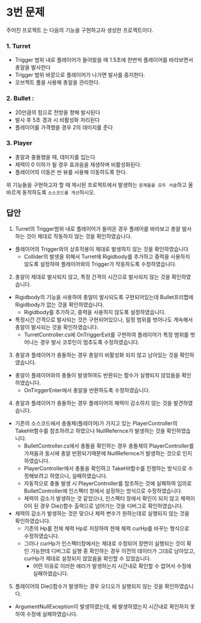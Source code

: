 # 3번 문제

주어진 프로젝트 는 다음의 기능을 구현하고자 생성한 프로젝트이다.

### 1. Turret
- Trigger 범위 내로 플레이어가 들어왔을 때 1.5초에 한번씩 플레이어를 바라보면서 총알을 발사한다
- Trigger 범위 바깥으로 플레이어가 나가면 발사를 중지한다.
- 오브젝트 풀을 사용해 총알을 관리한다.

### 2. Bullet :
- 20만큼의 힘으로 전방을 향해 발사된다
- 발사 후 5초 경과 시 비활성화 처리된다
- 플레이어를 가격했을 경우 2의 데미지를 준다

### 3. Player
- 총알과 충돌했을 때, 데미지를 입는다
- 체력이 0 이하가 될 경우 효과음을 재생하며 비활성화된다.
- 플레이어의 이동은 씬 뷰를 사용해 이동하도록 한다.

위 기능들을 구현하고자 할 때
제시된 프로젝트에서 발생하는 `문제들을 모두 서술`하고 올바르게 동작하도록 `소스코드를 개선`하시오.

## 답안
1. Turret의 Trigger범위 내로 플레이어가 들어온 경우 플레어를 바라보고 총알 발사하는 것이 제대로 작동하지 않는 것을 확인하였습니다.
- 플레이어의 Trigger와의 상호작용이 제대로 발생하지 않는 것을 확인하였습니다
    + Collider의 발생을 위해서 Turret에 Rigidbody를 추가하고 중력을 사용하지 않도록 설정하여 플레이어와의 Trigger가 작동하도록 수정하였습니다.

2. 총알이 제대로 발사되지 않고, 특정 간격의 시간으로 발사되지 않는 것을 확인하였습니다.
- Rigidbody의 기능을 사용하여 총알이 발사되도록 구현되어있는데 Bullet프리팹에 Rigidbody가 없는 것을 확인하였습니다.
    + Rigidbody를 추가하고, 중력을 사용하지 않도록 설정하였습니다.
- 특정시간 간격으로 발사되는 것은 구현되어있으나, 일정 범위를 벗어나도 계속해서 총알이 발사되는 것을 확인하였습니다.
    + TurretController.cs에 OnTriggerExit를 구현하여 플레이어가 특정 범위를 벗어나는 경우 발사 코루틴이 멈추도록 수정하였습니다.

3. 총알과 플레이어가 충돌하는 경우 총알이 비활성화 되지 않고 남아있는 것을 확인하였습니다.
- 총알이 플레이어와의 충돌이 발생하여도 반환되는 함수가 실행되지 않았음을 확인하였습니다.
    + OnTirggerEnter에서 총알을 반환하도록 수정하였습니다.

4. 총알과 플레이어가 충돌하는 경우 플레이어의 체력이 감소하지 않는 것을 발견하였습니다. 
- 기존의 소스코드에서 충돌체(플레이어)가 가지고 있는 PlayerController의 TakeHit함수를 참조하려고 하였으나 NullRefernce가 발생하는 것을 확인하였습니다.
    + BulletController.cs에서 충돌을 확인하는 경우 충돌체의 PlayerController를 가져옴과 동시에 총알 반환되기때문에 NullRefernce가 발생하는 것으로 인지하였습니다.
    + PlayerController에서 충돌을 확인하고 TakeHit함수를 진행하는 방식으로 수정해보려고 하였으나, 실패하였습니다.
    + 자동적으로 충돌 발생 시 PlayerController를 참조하는 것에 실패하여 임의로 BulletController에 인스펙터 창에서 설정하는 방식으로 수정하였습니다.
    + 체력의 감소가 발생하는 것 같았으나, 인스펙터 창에서 확인이 되지 않고 체력이 0이 된 경우 Die()함수 출력으로 넘어가는 것을 디버그로 확인하였습니다.
- 체력의 감소가 발생하는 것은 맞으나 체력 변수가 원하는데로 실행되지 않는 것을 확인하였습니다.
    + 기존의 Hp를 전체 체력 Hp로 저장하여 현재 체력 curHp를 바꾸는 형식으로 수정하였습니다.
    + 그러나 curHp가 인스펙터창에서는 제대로 수정되어 장면이 실행되는 것이 확인 가능한데 디버그로 실행 중 확인하는 경우 이전의 데이터가 그대로 남아있고, curHp가 제대로 설정되지 않았음을 확인할 수 있었습니다.
        * 어떤 이유로 이러한 에러가 발생하는지 시간내로 확인할 수 없어서 수정에 실패하였습니다.

5. 플레이어의 Die()함수가 발생하는 경우 오디오가 실행되지 않는 것을 확인하였습니다.
- ArgumentNullException이 발생하였는데, 왜 발생하였는지 시간내로 확인하지 못하여 수정에 실패하였습니다.





    
